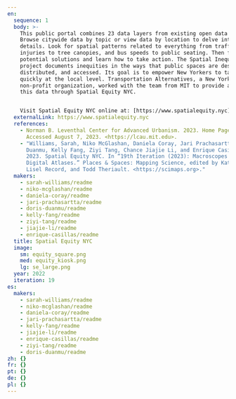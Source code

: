 ```yaml
---
en:
  sequence: 1
  body: >-
    This public portal combines 23 data layers from existing open data sources.
    Browse citywide data by topic or view data by location to delve into the
    details. Look for spatial patterns related to everything from traffic
    injuries to tree canopies, and bus speeds to public seating. Then find
    potential solutions and learn how to take action. The Spatial Inequity
    project documents inequities in the ways that public spaces are designed,
    distributed, and accessed. Its goal is to empower New Yorkers to take action
    quickly at the local level. Transportation Alternatives, a New York based
    non-profit organization, worked with the team from MIT to provide access to
    this data through Spatial Equity NYC.


    Visit Spatial Equity NYC online at: [https://www.spatialequity.nyc](https://www.spatialequity.nyc/).
  externalLink: https://www.spatialequity.nyc
  references:
    - Norman B. Leventhal Center for Advanced Urbanism. 2023. Home Page.
      Accessed August 7, 2023. <https://lcau.mit.edu>.
    - "Williams, Sarah, Niko McGlashan, Daniela Coray, Jari Prachasartta, Doris
      Duanmu, Kelly Fang, Ziyi Tang, Chance Jiajie Li, and Enrique Casillas.
      2023. Spatial Equity NYC. In “19th Iteration (2023): Macroscopes as
      Digital Atlases.” Places & Spaces: Mapping Science, edited by Katy Börner,
      Lisel Record, and Todd Theriault. <https://scimaps.org>."
  makers:
    - sarah-williams/readme
    - niko-mcglashan/readme
    - daniela-coray/readme
    - jari-prachasartta/readme
    - doris-duanmu/readme
    - kelly-fang/readme
    - ziyi-tang/readme
    - jiajie-li/readme
    - enrique-casillas/readme
  title: Spatial Equity NYC
  image:
    sm: equity_square.png
    med: equity_kiosk.png
    lg: se_large.png
  year: 2022
  iteration: 19
es:
  makers:
    - sarah-williams/readme
    - niko-mcglashan/readme
    - daniela-coray/readme
    - jari-prachasartta/readme
    - kelly-fang/readme
    - jiajie-li/readme
    - enrique-casillas/readme
    - ziyi-tang/readme
    - doris-duanmu/readme
zh: {}
fr: {}
pt: {}
de: {}
pl: {}
---
```

